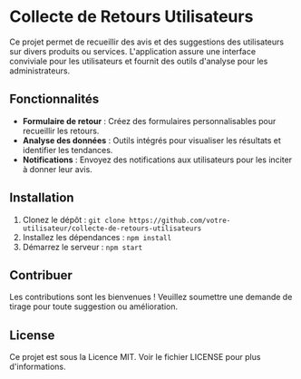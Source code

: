 # Collecte de Retours Utilisateurs

Ce projet permet de recueillir des avis et des suggestions des utilisateurs sur divers produits ou services. L'application assure une interface conviviale pour les utilisateurs et fournit des outils d'analyse pour les administrateurs.

## Fonctionnalités
- **Formulaire de retour** : Créez des formulaires personnalisables pour recueillir les retours.
- **Analyse des données** : Outils intégrés pour visualiser les résultats et identifier les tendances.
- **Notifications** : Envoyez des notifications aux utilisateurs pour les inciter à donner leur avis.

## Installation
1. Clonez le dépôt : `git clone https://github.com/votre-utilisateur/collecte-de-retours-utilisateurs`
2. Installez les dépendances : `npm install`
3. Démarrez le serveur : `npm start`

## Contribuer
Les contributions sont les bienvenues ! Veuillez soumettre une demande de tirage pour toute suggestion ou amélioration.

## License
Ce projet est sous la Licence MIT. Voir le fichier LICENSE pour plus d'informations.
